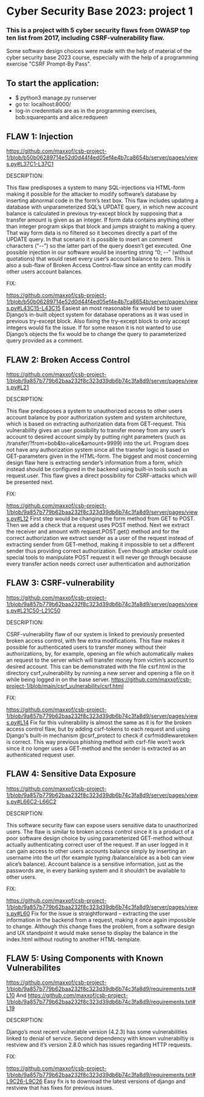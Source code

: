 # Cyber Security Base 2023: project 1
### This is a project with 5 cyber security flaws from OWASP top ten list from 2017, including CSRF-vulnerability flaw.

Some software design choices were made with the help of material of the cyber security base 2023 course, especially with the help of a programming exercise "CSRF Prompt-By Pass".

## To start the application:
- $ python3 manage.py runserver
- go to: localhost:8000/
- log-in credenntials are as in the programming exercises, bob:squarepants and alice:redqueen
## FLAW 1: Injection 
https://github.com/maxxof/csb-project-1/blob/b50b06289714e52d0d44f4ed05ef4e4b7ca8654b/server/pages/views.py#L37C1-L37C1 
 
DESCRIPTION: 

This flaw predisposes a system to many SQL-injections via HTML-form making it possible for the attacker to modify software’s database by inserting abnormal code in the form’s text box. This flaw includes updating a database with unparameterized SQL’s UPDATE query, in which new account balance is calculated in previous try-except block by supposing that a transfer amount is given as an integer. If form data contains anything other than integer program skips that block and jumps straight to making a query. That way form data is no filtered so it becomes directly a part of the UPDATE query. In that scenario it is possible to insert an comment characters (“--”) so the latter part of the query doesn’t get executed. One possible injection in our software would be inserting string “0; --” (without quotations) that would reset every user’s account balance to zero. This is also a sub-flaw of Broken Access Control-flaw since an entity can modify other users account balances. 

FIX: 


https://github.com/maxxof/csb-project-1/blob/b50b06289714e52d0d44f4ed05ef4e4b7ca8654b/server/pages/views.py#L43C15-L43C15 
Easiest an most reasonable fix would be to user Django’s in-built object system for database operations as it was used in previous try-except block. Also fixing the try-except block to only accept integers would fix the issue. If for some reason it is not wanted to use Django’s objects the fix would be to change the query to parameterized query provided as a comment. 

 
## FLAW 2: Broken Access Control 
https://github.com/maxxof/csb-project-1/blob/9a857b779b62baa232f8c323d39db6b74c3fa8d9/server/pages/views.py#L21 

DESCRIPTION:

This flaw predisposes a system to unauthorized access to other users account balance by poor authorization system and system architecture, which is based on extracting authorization data from GET-request. This vulnerability gives an user possibility to transfer money from any user’s account to desired account simply by putting right parameters (such as /transfer/?from=bob&to=alice&amount=9999) into the url. Program does not have any authorization system since all the transfer logic is based on GET-parameters given in the HTML-form. The biggest and most concerning design flaw here is extracting sender’s information from a form, which instead should be configured in the backend using built-in tools such as request.user. This flaw gives a direct possibility for CSRF-attacks which will be presented next. 

FIX: 

https://github.com/maxxof/csb-project-1/blob/9a857b779b62baa232f8c323d39db6b74c3fa8d9/server/pages/views.py#L12 
First step would be changing the form method from GET to POST. Then we add a check that a request uses POST method. Next we extract the receiver and amount with request.POST.get() method and for the correct authorization we extract sender as a user of the request instead of extracting sender from GET-method, making it impossible to set a different sender thus providing correct authorization. Even though attacker could use special tools to manipulate POST request it will never go through because every transfer action needs correct user authentication and authorization

 
## FLAW 3: CSRF-vulnerability 
https://github.com/maxxof/csb-project-1/blob/9a857b779b62baa232f8c323d39db6b74c3fa8d9/server/pages/views.py#L21C50-L21C50 

DESCRIPTION: 

CSRF-vulnerability flaw of our system is linked to previously presented broken access control, with few extra modifications. This flaw makes it possible for authenticated users to transfer money without their authorizations, by, for example, opening an file which automatically makes an request to the server which will transfer money from victim’s account to desired account. This can be demonstrated with the file csrf.html in the directory csrf_vulnerability by running a new server and opening a file on it while being logged in on the base server. 
https://github.com/maxxof/csb-project-1/blob/main/csrf_vulnerability/csrf.html 

FIX: 

https://github.com/maxxof/csb-project-1/blob/9a857b779b62baa232f8c323d39db6b74c3fa8d9/server/pages/views.py#L14 
Fix for this vulnerability is almost the same as it is for the broken access control flaw, but by adding csrf-tokens to each request and using Django's built-in mechanism @csrf_protect to check if csrfmiddlewaretoken is correct. This way previous phishing method with csrf-file won’t work since it no longer uses a GET-method and the sender is extracted as an authenticated request user. 

 
## FLAW 4: Sensitive Data Exposure 
https://github.com/maxxof/csb-project-1/blob/9a857b779b62baa232f8c323d39db6b74c3fa8d9/server/pages/views.py#L66C2-L66C2 

DESCRIPTION: 

This software security flaw can expose users sensitive data to unauthorized users. The flaw is similar to broken access control since it is a product of a poor software design choice by using parameterized GET-method without actually authenticating correct user of the request. If an user logged in it can gain access to other users accounts balance simply by inserting an username into the url (for example typing /balance/alice as a bob can view alice’s balance). Account balance is a sensitive information, just as the passwords are, in every banking system and it shouldn’t be available to other users. 
 
FIX: 

https://github.com/maxxof/csb-project-1/blob/9a857b779b62baa232f8c323d39db6b74c3fa8d9/server/pages/views.py#L60 
Fix for the issue is straightforward – extracting the user information in the backend from a request, making it once again impossible to change. Although this change fixes the problem, from a software design and UX standpoint it would make sense to display the balance in the index.html without routing to another HTML-template. 
 
 
## FLAW 5: Using Components with Known Vulnerabilites 
https://github.com/maxxof/csb-project-1/blob/9a857b779b62baa232f8c323d39db6b74c3fa8d9/requirements.txt#L10 
And 
https://github.com/maxxof/csb-project-1/blob/9a857b779b62baa232f8c323d39db6b74c3fa8d9/requirements.txt#L19 

DESCRIPTION: 

Django’s most recent vulnerable version (4.2.3) has some vulnerabilities linked to denial of service. Second dependency with known vulnerabiltiy is restview and it’s version 2.8.0 which has issues regarding HTTP requests. 

FIX: 


https://github.com/maxxof/csb-project-1/blob/9a857b779b62baa232f8c323d39db6b74c3fa8d9/requirements.txt#L9C26-L9C26 
Easy fix is to download the latest versions of django and restview that has fixes for previous issues. 
